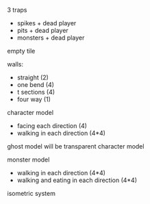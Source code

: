 3 traps

* spikes + dead player
* pits + dead player
* monsters + dead player

empty tile

walls:
* straight (2)
* one bend (4)
* t sections (4)
* four way (1)

character model
* facing each direction (4)
* walking in each direction (4*4)

ghost model will be transparent character model

monster model
* walking in each direction (4*4)
* walking and eating in each direction (4*4)

isometric system

